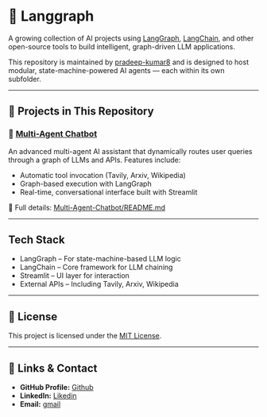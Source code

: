 # 🔗 Langgraph

A growing collection of AI projects using [LangGraph](https://github.com/langchain-ai/langgraph), [LangChain](https://github.com/langchain-ai/langchain), and other open-source tools to build intelligent, graph-driven LLM applications.

This repository is maintained by [pradeep-kumar8](https://github.com/pradeep-kumar8) and is designed to host modular, state-machine-powered AI agents — each within its own subfolder.

---

## 📁 Projects in This Repository

### 🧠 [Multi-Agent Chatbot](./Multi-Agent-Chatbot)

An advanced multi-agent AI assistant that dynamically routes user queries through a graph of LLMs and APIs. Features include:

- Automatic tool invocation (Tavily, Arxiv, Wikipedia)
- Graph-based execution with LangGraph
- Real-time, conversational interface built with Streamlit

📖 Full details: [Multi-Agent-Chatbot/README.md](./Multi-Agent-Chatbot/README.md)

---

## Tech Stack

- LangGraph – For state-machine-based LLM logic
- LangChain – Core framework for LLM chaining
- Streamlit – UI layer for interaction
- External APIs – Including Tavily, Arxiv, Wikipedia

---

## 📄 License

This project is licensed under the [MIT License](LICENSE).

--- 

## 🔗 **Links & Contact**

- **GitHub Profile:** [Github](https://github.com/pradeep-kumar8/)
- **LinkedIn:** [Likedin](https://linkedin.com/in/pradeep-kumar8)
- **Email:** [gmail](mailto:pradeep.kmr.pro@gmail.com)

